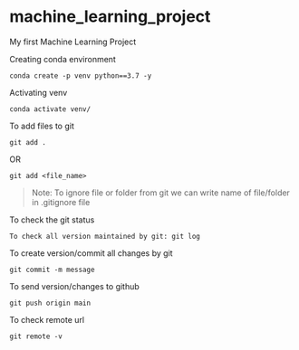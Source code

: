 # machine_learning_project
My first Machine Learning Project


Creating conda environment
```
conda create -p venv python==3.7 -y
```

Activating venv
```
conda activate venv/
```

To add files to git
```
git add .
```

OR
```
git add <file_name>
```

> Note: To ignore file or folder from git we can write name of file/folder in .gitignore file

To check the git status
```commandline
To check all version maintained by git: git log
```

To create version/commit all changes by git
```commandline
git commit -m message
```

To send version/changes to github
```commandline
git push origin main
```

To check remote url
```commandline
git remote -v
```